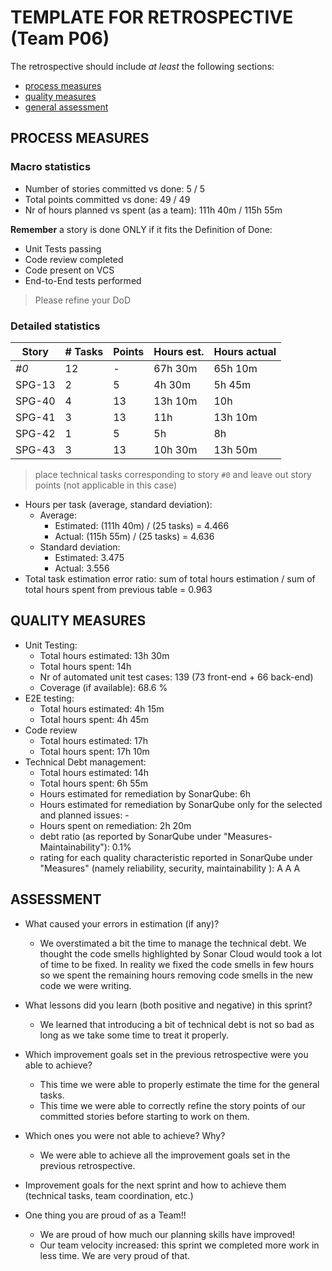 TEMPLATE FOR RETROSPECTIVE (Team P06)
=====================================

The retrospective should include _at least_ the following
sections:

- [process measures](#process-measures)
- [quality measures](#quality-measures)
- [general assessment](#assessment)

## PROCESS MEASURES 

### Macro statistics

- Number of stories committed vs done: 5 / 5
- Total points committed vs done: 49 / 49
- Nr of hours planned vs spent (as a team): 111h 40m / 115h 55m

**Remember**  a story is done ONLY if it fits the Definition of Done:
 
- Unit Tests passing
- Code review completed
- Code present on VCS
- End-to-End tests performed

> Please refine your DoD 

### Detailed statistics

| Story  | # Tasks | Points | Hours est. | Hours actual |
|--------|---------|--------|------------|--------------|
| _#0_   | 12      | -      | 67h 30m    | 65h 10m      |
| SPG-13 | 2       | 5      | 4h 30m     | 5h 45m       |
| SPG-40 | 4       | 13     | 13h 10m    | 10h          |
| SPG-41 | 3       | 13     | 11h        | 13h 10m      |
| SPG-42 | 1       | 5      | 5h         | 8h           |
| SPG-43 | 3       | 13     | 10h 30m    | 13h 50m      |
   
> place technical tasks corresponding to story `#0` and leave out story points (not applicable in this case)

- Hours per task (average, standard deviation):
  - Average:
    - Estimated: (111h 40m) / (25 tasks) = 4.466
    - Actual: (115h 55m) / (25 tasks) = 4.636
  - Standard deviation:
    - Estimated: 3.475
    - Actual: 3.556
- Total task estimation error ratio: sum of total hours estimation / sum of total hours spent from previous table = 0.963

## QUALITY MEASURES 

- Unit Testing:
  - Total hours estimated: 13h 30m
  - Total hours spent: 14h
  - Nr of automated unit test cases:  139 (73 front-end + 66 back-end)
  - Coverage (if available): 68.6 %
- E2E testing:
  - Total hours estimated: 4h 15m
  - Total hours spent: 4h 45m
- Code review 
  - Total hours estimated: 17h
  - Total hours spent: 17h 10m
- Technical Debt management:
  - Total hours estimated: 14h
  - Total hours spent: 6h 55m
  - Hours estimated for remediation by SonarQube: 6h
  - Hours estimated for remediation by SonarQube only for the selected and planned issues: -
  - Hours spent on remediation: 2h 20m
  - debt ratio (as reported by SonarQube under "Measures-Maintainability"): 0.1%
  - rating for each quality characteristic reported in SonarQube under "Measures" (namely reliability, security, maintainability ): A A A

## ASSESSMENT

- What caused your errors in estimation (if any)?
  - We overstimated a bit the time to manage the technical debt. We thought the code smells highlighted by Sonar Cloud would took a lot of time to be fixed. In reality we fixed the code smells in few hours so we spent the remaining hours removing code smells in the new code we were writing.

- What lessons did you learn (both positive and negative) in this sprint?
  - We learned that introducing a bit of technical debt is not so bad as long as we take some time to treat it properly.

- Which improvement goals set in the previous retrospective were you able to achieve?
  - This time we were able to properly estimate the time for the general tasks.
  - This time we were able to correctly refine the story points of our committed stories before starting to work on them.

- Which ones you were not able to achieve? Why?
  - We were able to achieve all the improvement goals set in the previous retrospective. 

- Improvement goals for the next sprint and how to achieve them (technical tasks, team coordination, etc.)

- One thing you are proud of as a Team!!
  - We are proud of how much our planning skills have improved!
  - Our team velocity increased: this sprint we completed more work in less time. We are very proud of that.